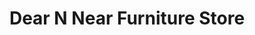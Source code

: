 ---
title: "Dear N Near Furniture Store"
url: /bangalore/dear-n-near-furniture-store/
shop: Möbel
---